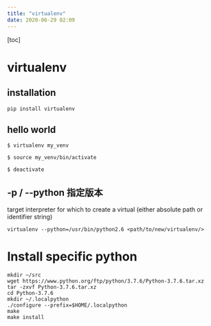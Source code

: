 ```yaml
---
title: "virtualenv"
date: 2020-06-29 02:09
---
```

[toc]



# virtualenv



## installation

```
pip install virtualenv
```



## hello world

```
$ virtualenv my_venv

$ source my_venv/bin/activate

$ deactivate
```





## -p / --python 指定版本

target interpreter for which to create a virtual (either absolute path or identifier string)

```
virtualenv --python=/usr/bin/python2.6 <path/to/new/virtualenv/>
```



# Install specific python

```
mkdir ~/src
wget https://www.python.org/ftp/python/3.7.6/Python-3.7.6.tar.xz
tar -zxvf Python-3.7.6.tar.xz
cd Python-3.7.6
mkdir ~/.localpython
./configure --prefix=$HOME/.localpython
make
make install
```







